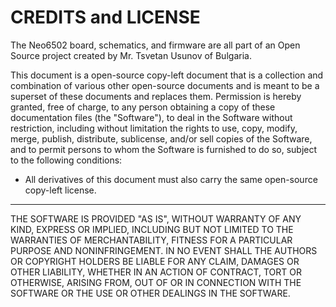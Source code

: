 # CREDITS and LICENSE
The Neo6502 board, schematics, and firmware are all part of an Open Source project created by Mr. Tsvetan Usunov of Bulgaria.  

This document is a open-source copy-left document that is a collection and combination of various other open-source documents and is meant to be a superset of these documents and replaces them.    Permission is hereby granted, free of charge, to any person obtaining a copy of these documentation files (the "Software"), to deal in the Software without restriction, including without limitation the rights to use, copy, modify, merge, publish, distribute, sublicense, and/or sell copies of the Software, and to permit persons to whom the Software is furnished to do so, subject to the following conditions:

* All derivatives of this document must also carry the same open-source copy-left license.

---

THE SOFTWARE IS PROVIDED "AS IS", WITHOUT WARRANTY OF ANY KIND, EXPRESS OR IMPLIED, INCLUDING BUT NOT LIMITED TO THE WARRANTIES OF MERCHANTABILITY, FITNESS FOR A PARTICULAR PURPOSE AND NONINFRINGEMENT. IN NO EVENT SHALL THE AUTHORS OR COPYRIGHT HOLDERS BE LIABLE FOR ANY CLAIM, DAMAGES OR OTHER LIABILITY, WHETHER IN AN ACTION OF CONTRACT, TORT OR OTHERWISE, ARISING FROM, OUT OF OR IN CONNECTION WITH THE SOFTWARE OR THE USE OR OTHER DEALINGS IN THE SOFTWARE.
